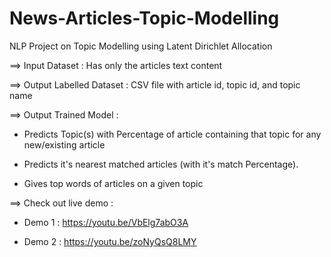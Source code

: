 # News-Articles-Topic-Modelling
NLP Project on Topic Modelling using Latent Dirichlet Allocation

==> Input Dataset : Has only the articles text content


==> Output Labelled Dataset : CSV file with article id, topic id, and topic name


==> Output Trained Model : 

- Predicts Topic(s) with Percentage of article containing that topic for any new/existing article  

- Predicts it's nearest matched articles (with it's match Percentage).

- Gives top words of articles on a given topic


==> Check out live demo :

- Demo 1 : https://youtu.be/VbElg7abO3A

- Demo 2 : https://youtu.be/zoNyQsQ8LMY
